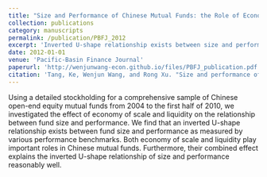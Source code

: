 ```yaml
---
title: "Size and Performance of Chinese Mutual Funds: the Role of Economy of Scale and Liquidity"
collection: publications
category: manuscripts
permalink: /publication/PBFJ_2012
excerpt: 'Inverted U-shape relationship exists between size and performance.'
date: 2012-01-01
venue: 'Pacific-Basin Finance Journal'
paperurl: 'http://wenjunwang-econ.github.io/files/PBFJ_publication.pdf'
citation: 'Tang, Ke, Wenjun Wang, and Rong Xu. "Size and performance of Chinese mutual funds: The role of economy of scale and liquidity." Pacific-Basin Finance Journal 20.2 (2012): 228-246.'
---
```


Using a detailed stockholding for a comprehensive sample of Chinese open-end equity mutual funds from 2004 to the first half of 2010, we investigated the effect of economy of scale and liquidity on the relationship between fund size and performance. We find that an inverted U-shape relationship exists between fund size and performance as measured by various performance benchmarks. Both economy of scale and liquidity play important roles in Chinese mutual funds. Furthermore, their combined effect explains the inverted U-shape relationship of size and performance reasonably well.
